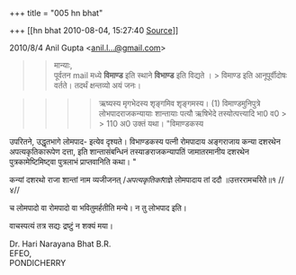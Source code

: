 +++
title = "005 hn bhat"

+++
[[hn bhat	2010-08-04, 15:27:40 [Source](https://groups.google.com/g/bvparishat/c/rgkVPUl_BsU)]]



  
  

2010/8/4 Anil Gupta \<[anil.l...@gmail.com]()\>  

> 
> > 

> 
> > मान्याः,  
> पूर्वतन mail मध्ये **विमाण्ड** इति स्थाने **विभाण्ड** इति विद्यते । > विमाण्ड इति आनूपूर्वीदोषः वर्तते। तदर्थं क्षन्तव्यो अयं जनः।  
>   
> > 

> 
> > 
> > 
> > 
> > > 
> > > > ऋष्यस्य मृगभेदस्य शृङ्गमिव शृङ्गमस्य। (1) विमाण्डमुनिपुत्रे  
> > लोभपादराजकन्यायाः शान्तायाः पत्यौ ऋषिभेदे तस्योत्पत्त्यादि भा0 व0 > > 110 अ0 उक्तं यथा। "विमाण्डकस्य
> > > > 
> > 
> > 
> > 
> > 

> 
> > 

  

उपरितने, उद्धृतभागे लोमपाद- इत्येव दृश्यते। विभाण्डकस्य पत्नी रोमपादाय अङ्गराजाय कन्या दशरथेन अपत्यकृतिकारूपेण दत्ता, इति शान्तासंबन्धिनं तस्याङराजकन्यापतिं जामातरमानीय दशरथेन पुत्रकामेष्टिमिष्ट्वा पुत्रलाभं प्राप्तवानिति कथा। "

कन्यां दशरथो राजा शान्तां नाम व्यजीजनत् /*अपत्यकृतिकां*राज्ञे लोमपादाय तां ददौ ॥उत्तररामचरिते॥१ //४//

च लोमपादो वा रोमपादो वा भवितुमर्हतीति मन्ये। न तु लोभपाद इति।

  

वाचस्पत्यं तत्र सद्यः द्रष्टुं न शक्यं मया।



Dr. Hari Narayana Bhat B.R.  
EFEO,  
PONDICHERRY  

